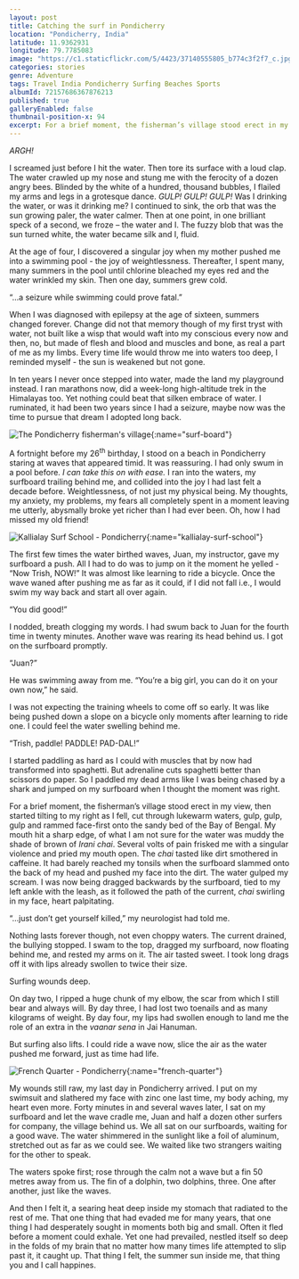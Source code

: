 ```yaml
---
layout: post
title: Catching the surf in Pondicherry
location: "Pondicherry, India"
latitude: 11.9362931
longitude: 79.7785083
image: "https://c1.staticflickr.com/5/4423/37140555805_b774c3f2f7_c.jpg"
categories: stories
genre: Adventure
tags: Travel India Pondicherry Surfing Beaches Sports
albumId: 72157686367876213
published: true
galleryEnabled: false
thumbnail-position-x: 94
excerpt: For a brief moment, the fisherman’s village stood erect in my view, then started tilting to my right as I fell, cut through lukewarm waters, gulp, gulp, gulp and rammed face-first onto the sandy bed of the Bay of Bengal.
---
```

_ARGH!_

I screamed just before I hit the water. Then tore its surface with a loud clap. The water crawled up my nose and stung me with the ferocity of a dozen angry bees. Blinded by the white of a hundred, thousand bubbles, I flailed my arms and legs in a grotesque dance. _GULP! GULP! GULP!_ Was I drinking the water, or was it drinking me? I continued to sink, the orb that was the sun growing paler, the water calmer. Then at one point, in one brilliant speck of a second, we froze – the water and I. The fuzzy blob that was the sun turned white, the water became silk and I, fluid. 

At the age of four, I discovered a singular joy when my mother pushed me into a swimming pool - the joy of weightlessness. Thereafter, I spent many, many summers in the pool until chlorine bleached my eyes red and the water wrinkled my skin. Then one day, summers grew cold.

“…a seizure while swimming could prove fatal.” 

When I was diagnosed with epilepsy at the age of sixteen, summers changed forever. Change did not that memory though of my first tryst with water, not built like a wisp that would waft into my conscious every now and then, no, but made of flesh and blood and muscles and bone, as real a part of me as my limbs. Every time life would throw me into waters too deep, I reminded myself - the sun is weakened but not gone. 

In ten years I never once stepped into water, made the land my playground instead. I ran marathons now, did a week-long high-altitude trek in the Himalayas too. Yet nothing could beat that silken embrace of water. I ruminated, it had been two years since I had a seizure, maybe now was the time to pursue that dream I adopted long back.

![The Pondicherry fisherman's village](){:name="surf-board"}

A fortnight before my 26<sup>th</sup> birthday, I stood on a beach in Pondicherry staring at waves that appeared timid. It was reassuring. I had only swum in a pool before. _I can take this on with ease._ I ran into the waters, my surfboard trailing behind me, and collided into the joy I had last felt a decade before. Weightlessness, of not just my physical being. My thoughts, my anxiety, my problems, my fears all completely spent in a moment leaving me utterly, abysmally broke yet richer than I had ever been. Oh, how I had missed my old friend!

![Kallialay Surf School - Pondicherry](){:name="kallialay-surf-school"}

The first few times the water birthed waves, Juan, my instructor, gave my surfboard a push. All I had to do was to jump on it the moment he yelled - “Now Trish, NOW!” It was almost like learning to ride a bicycle. Once the wave waned after pushing me as far as it could, if I did not fall i.e., I would swim my way back and start all over again.

“You did good!”

I nodded, breath clogging my words. I had swum back to Juan for the fourth time in twenty minutes. Another wave was rearing its head behind us. I got on the surfboard promptly.

“Juan?” 

He was swimming away from me. “You’re a big girl, you can do it on your own now,” he said. 

I was not expecting the training wheels to come off so early. It was like being pushed down a slope on a bicycle only moments after learning to ride one. I could feel the water swelling behind me.

“Trish, paddle! PADDLE! PAD-DAL!” 

I started paddling as hard as I could with muscles that by now had transformed into spaghetti. But adrenaline cuts spaghetti better than scissors do paper. So I paddled my dead arms like I was being chased by a shark and jumped on my surfboard when I thought the moment was right. 

For a brief moment, the fisherman’s village stood erect in my view, then started tilting to my right as I fell, cut through lukewarm waters, gulp, gulp, gulp and rammed face-first onto the sandy bed of the Bay of Bengal. My mouth hit a sharp edge, of what I am not sure for the water was muddy the shade of brown of _Irani chai_. Several volts of pain frisked me with a singular violence and pried my mouth open. The _chai_ tasted like dirt smothered in caffeine. It had barely reached my tonsils when the surfboard slammed onto the back of my head and pushed my face into the dirt. The water gulped my scream. I was now being dragged backwards by the surfboard, tied to my left ankle with the leash, as it followed the path of the current, _chai_ swirling in my face, heart palpitating. 

“…just don’t get yourself killed,” my neurologist had told me. 

Nothing lasts forever though, not even choppy waters. The current drained, the bullying stopped. I swam to the top, dragged my surfboard, now floating behind me, and rested my arms on it. The air tasted sweet. I took long drags off it with lips already swollen to twice their size. 

Surfing wounds deep.

On day two, I ripped a huge chunk of my elbow, the scar from which I still bear and always will. By day three, I had lost two toenails and as many kilograms of weight. By day four, my lips had swollen enough to land me the role of an extra in the _vaanar sena_ in Jai Hanuman.

But surfing also lifts. I could ride a wave now, slice the air as the water pushed me forward, just as time had life. 

![French Quarter - Pondicherry](){:name="french-quarter"}

My wounds still raw, my last day in Pondicherry arrived. I put on my swimsuit and slathered my face with zinc one last time, my body aching, my heart even more. Forty minutes in and several waves later, I sat on my surfboard and let the wave cradle me, Juan and half a dozen other surfers for company, the village behind us. We all sat on our surfboards, waiting for a good wave. The water shimmered in the sunlight like a foil of aluminum, stretched out as far as we could see. We waited like two strangers waiting for the other to speak. 

The waters spoke first; rose through the calm not a wave but a fin 50 metres away from us. The fin of a dolphin, two dolphins, three. One after another, just like the waves. 

And then I felt it, a searing heat deep inside my stomach that radiated to the rest of me. That one thing that had evaded me for many years, that one thing I had desperately sought in moments both big and small. Often it fled before a moment could exhale. Yet one had prevailed, nestled itself so deep in the folds of my brain that no matter how many times life attempted to slip past it, it caught up. That thing I felt, the summer sun inside me, that thing you and I call happines.   

	 
 

